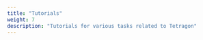 ```yaml
---
title: "Tutorials"
weight: 7
description: "Tutorials for various tasks related to Tetragon"
---
```

